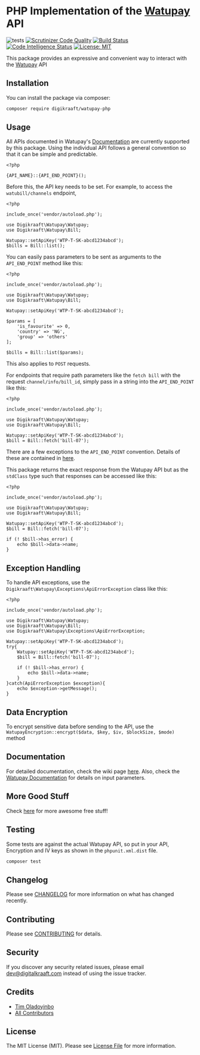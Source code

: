 # PHP Implementation of the [Watupay](https://watu.global/) API
![tests](https://github.com/digikraaft/watupay-php/workflows/tests/badge.svg)
[![Scrutinizer Code Quality](https://scrutinizer-ci.com/g/digikraaft/watupay-php/badges/quality-score.png?b=master&s=5ce36706139b24aa5ea37fca5994075cd8999353)](https://scrutinizer-ci.com/g/digikraaft/watupay-php/?branch=master)
[![Build Status](https://scrutinizer-ci.com/g/digikraaft/watupay-php/badges/build.png?b=master&s=5e6fab031fccdfd4aaabd0c1f7d6d99aca0489a1)](https://scrutinizer-ci.com/g/digikraaft/watupay-php/build-status/master)
[![Code Intelligence Status](https://scrutinizer-ci.com/g/digikraaft/watupay-php/badges/code-intelligence.svg?b=master&s=fd98dfdd1032581973067d98be07844f12f32dc4)](https://scrutinizer-ci.com/code-intelligence)
[![License: MIT](https://img.shields.io/badge/License-MIT-yellow.svg)](https://opensource.org/licenses/MIT)

This package provides an expressive and convenient way to interact with the [Watupay](https://watu.global/) API

## Installation

You can install the package via composer:

```bash
composer require digikraaft/watupay-php
```

## Usage

All APIs documented in Watupay's [Documentation](https://docs.watu.global/?version=latest) are currently supported by this package.
Using the individual API follows a general convention so that it can be simple and predictable.

```
<?php 

{API_NAME}::{API_END_POINT}();

```
Before this, the API key needs to be set. For example, to access the `watubill/channels` endpoint,
```
<?php 

include_once('vendor/autoload.php');

use Digikraaft\Watupay\Watupay;
use Digikraaft\Watupay\Bill;

Watupay::setApiKey('WTP-T-SK-abcd1234abcd');
$bills = Bill::list();

```
You can easily pass parameters to be sent as arguments to the `API_END_POINT` method like this:
```
<?php

include_once('vendor/autoload.php');

use Digikraaft\Watupay\Watupay;
use Digikraaft\Watupay\Bill;

Watupay::setApiKey('WTP-T-SK-abcd1234abcd');

$params = [
    'is_favourite' => 0,
    'country' => 'NG',
    'group' => 'others'
];

$bills = Bill::list($params);

```

This also applies to `POST` requests.

For endpoints that require path parameters like the `fetch bill` with the request `channel/info/bill_id`,
simply pass in a string into the `API_END_POINT` like this:

```
<?php

include_once('vendor/autoload.php');

use Digikraaft\Watupay\Watupay;
use Digikraaft\Watupay\Bill;

Watupay::setApiKey('WTP-T-SK-abcd1234abcd');
$bill = Bill::fetch('bill-07');

```

There are a few exceptions to the `API_END_POINT` convention. Details of these are contained in 
[here](../../wiki).

This package returns the exact response from the Watupay API but as the `stdClass` type such that responses can be accessed like this:

```
<?php

include_once('vendor/autoload.php');

use Digikraaft\Watupay\Watupay;
use Digikraaft\Watupay\Bill;

Watupay::setApiKey('WTP-T-SK-abcd1234abcd');
$bill = Bill::fetch('bill-07');

if (! $bill->has_error) {
    echo $bill->data->name;
}

```
## Exception Handling   
To handle API exceptions, use the `Digikraaft\Watupay\Exceptions\ApiErrorException` class like this:

```
<?php

include_once('vendor/autoload.php');

use Digikraaft\Watupay\Watupay;
use Digikraaft\Watupay\Bill;
use Digikraaft\Watupay\Exceptions\ApiErrorException;

Watupay::setApiKey('WTP-T-SK-abcd1234abcd');
try{
    Watupay::setApiKey('WTP-T-SK-abcd1234abcd');
    $bill = Bill::fetch('bill-07');
    
    if (! $bill->has_error) {
        echo $bill->data->name;
    }
}catch(ApiErrorException $exception){
    echo $exception->getMessage();
}

```
## Data Encryption
To encrypt sensitive data before sending to the API, use the `WatupayEncryption::encrypt($data, $key, $iv, $blockSize, $mode)` method

## Documentation
For detailed documentation, check the wiki page [here](../../wiki).
Also, check the [Watupay Documentation](https://docs.watu.global/?version=latest) for details on input parameters.

## More Good Stuff
Check [here](https://github.com/digikraaft) for more awesome free stuff!

## Testing
Some tests are against the actual Watupay API, so put in your API, Encryption and IV keys
as shown in the `phpunit.xml.dist` file.

``` bash
composer test
```
## Changelog

Please see [CHANGELOG](CHANGELOG.md) for more information on what has changed recently.

## Contributing

Please see [CONTRIBUTING](CONTRIBUTING.md) for details.

## Security

If you discover any security related issues, please email dev@digitalkraaft.com instead of using the issue tracker.

## Credits

- [Tim Oladoyinbo](https://github.com/timoladoyinbo)
- [All Contributors](../../contributors)

## License

The MIT License (MIT). Please see [License File](LICENSE.md) for more information.


